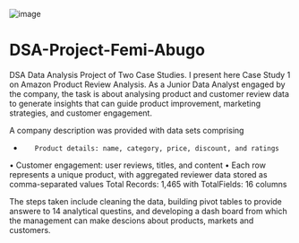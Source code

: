 ![image](https://github.com/user-attachments/assets/6d20bd7a-f8f6-4eef-a5f9-ad5bdd7680b3)

# DSA-Project-Femi-Abugo
DSA Data Analysis Project of Two Case Studies. I present here Case Study 1 on Amazon Product Review Analysis. As a Junior Data Analyst engaged by the company, the task is about analysing product and customer review data to generate insights that can guide product improvement, marketing strategies, and customer engagement.

A company description was provided with data sets comprising  
*        Product details: name, category, price, discount, and ratings 
•       Customer engagement: user reviews, titles, and content 
•       Each row represents a unique product, with aggregated reviewer data stored as comma-separated values 
Total Records: 1,465 with TotalFields: 16 columns

The steps taken include cleaning the data, building pivot tables to provide answere to 14 analytical questins, and developing a dash board from which the management can make descions about products, markets and customers.


